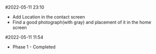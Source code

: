 #2022-05-11 23:10
- Add Location in the contact screen
- Find a good photograph(with gray) and placement of it in the home screen

#2022-05-11 11:54
- Phase 1 - Completed